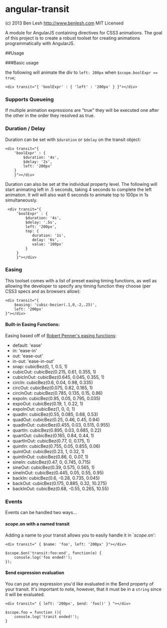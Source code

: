 angular-transit
===============

(c) 2013 Ben Lesh
http://www.benlesh.com
MIT Licensed

A module for AngularJS containing directives for CSS3 animations. The goal of this project is to create a robust toolset
for creating animations programmatically with AngularJS.

##Usage

###Basic usage

the following will animate the div to `left: 200px` when `$scope.boolExpr == true`;

    <div transit="{ 'boolExpr' : { 'left' : '200px' } }"></div>

### Supports Queueing

If multiple animation expressions are "true" they will be executed one after the other in the order they resolved as true.

### Duration / Delay

Duration can be set with `$duration` or `$delay` on the transit object:

    <div transit="{
        'boolExpr' : {
            $duration: '4s',
            $delay: '2s',
            left: '200px'
        }
        }"></div>

Duration can also be set at the individual property level. The following will start animating left in .5 seconds, taking
4 seconds to complete the left animation. It will will also wait 6 seconds to animate top to 100px in 1s simultaneously.

     <div transit="{
         'boolExpr' : {
             $duration: '4s',
             $delay: '.5s',
             left: '200px',
             top: {
                duration: '1s',
                delay: '6s',
                value: '100px'
             }
         }
         }"></div>

### Easing

This toolset comes with a list of preset easing timing functions, as well as allowing the developer to specify any
timing function they choose (per CSS3 specs and as browsers allow):

    <div transit="{
        $easing: 'cubic-bezier(.1,0,-2,.25)',
        left: '200px'
    }"></div>

#### Built-in Easing Functions:

Easing based off of [Robert Penner's easing functions](http://easings.net/):

- default: 'ease'
- in: 'ease-in'
- out: 'ease-out'
- in-out: 'ease-in-out'
- snap: cubicBez(0, 1, 0.5, 1)
- cubicOut: cubicBez(0.215, 0.61, 0.355, 1)
- cubicInOut: cubicBez(0.645, 0.045, 0.355, 1)
- circIn: cubicBez(0.6, 0.04, 0.98, 0.335)
- circOut: cubicBez(0.075, 0.82, 0.165, 1)
- circInOut: cubicBez(0.785, 0.135, 0.15, 0.86)
- expoIn: cubicBez(0.95, 0.05, 0.795, 0.035)
- expoOut: cubicBez(0.19, 1, 0.22, 1)
- expoInOut: cubicBez(1, 0, 0, 1)
- quadIn: cubicBez(0.55, 0.085, 0.68, 0.53)
- quadOut: cubicBez(0.25, 0.46, 0.45, 0.94)
- quadInOut: cubicBez(0.455, 0.03, 0.515, 0.955)
- quartIn: cubicBez(0.895, 0.03, 0.685, 0.22)
- quartOut: cubicBez(0.165, 0.84, 0.44, 1)
- quartInOut: cubicBez(0.77, 0, 0.175, 1)
- quintIn: cubicBez(0.755, 0.05, 0.855, 0.06)
- quintOut: cubicBez(0.23, 1, 0.32, 1)
- quintInOut: cubicBez(0.86, 0, 0.07, 1)
- sineIn: cubicBez(0.47, 0, 0.745, 0.715)
- sineOut: cubicBez(0.39, 0.575, 0.565, 1)
- sineInOut: cubicBez(0.445, 0.05, 0.55, 0.95)
- backIn: cubicBez(0.6, -0.28, 0.735, 0.045)
- backOut: cubicBez(0.175, 0.885, 0.32, 10.275)
- backInOut: cubicBez(0.68, -0.55, 0.265, 10.55)

### Events

Events can be handled two ways...

#### $scope.$on with a named transit

Adding a name to your transit allows you to easily handle it in `$scope.$on':

    <div transit=" { $name: 'foo', left: '200px' }"></div>

    $scope.$on('transit:foo:end', function(e) {
        console.log('foo ended!');
    });

#### $end expression evaluation

You can put any expression you'd like evaluated in the $end property of your transit. It's important to note, however,
that it must be in a `string` since it will be evaluated.

    <div transit=" { left: '200px', $end: 'foo()' } "></div>

    $scope.foo = function (){
        console.log('tranit ended!');
    }